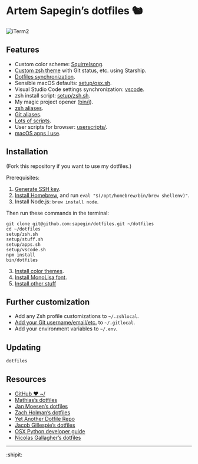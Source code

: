 # Artem Sapegin’s dotfiles 🐿️

![iTerm2](https://github.com/sapegin/squirrelsong/raw/master/dark/iTerm2/screenshot.png)

## Features

- Custom color scheme: [Squirrelsong](https://github.com/sapegin/dotfiles/tree/master/colors).
- [Custom zsh theme](https://github.com/sapegin/dotfiles/blob/master/tilde/.starship.toml) with Git status, etc. using Starship.
- [Dotfiles synchronization](https://github.com/sapegin/dotfiles/blob/master/bin/lib/sync-dotfiles).
- Sensible macOS defaults: [setup/osx.sh](https://github.com/sapegin/dotfiles/blob/master/setup/osx.sh).
- Visual Studio Code settings synchronization: [vscode](https://github.com/sapegin/dotfiles/tree/master/vscode).
- zsh install script: [setup/zsh.sh](https://github.com/sapegin/dotfiles/blob/master/setup/zsh.sh).
- My magic project opener ([bin/j](https://github.com/sapegin/dotfiles/blob/master/bin/j)).
- [zsh aliases](https://github.com/sapegin/dotfiles/blob/master/zsh/aliases.zsh).
- [Git aliases](https://github.com/sapegin/dotfiles/blob/master/tilde/.gitconfig).
- [Lots of scripts](https://github.com/sapegin/dotfiles/tree/master/bin).
- User scripts for browser: [userscripts/](https://github.com/sapegin/dotfiles/tree/master/userscripts).
- [macOS apps I use](https://github.com/sapegin/dotfiles/wiki/OS-X-Apps).

## Installation

(Fork this repository if you want to use my dotfiles.)

Prerequisites:

1. [Generate SSH key](https://docs.github.com/en/authentication/connecting-to-github-with-ssh/generating-a-new-ssh-key-and-adding-it-to-the-ssh-agent).
2. [Install Homebrew](http://brew.sh/), and run `eval "$(/opt/homebrew/bin/brew shellenv)"`.
3. Install Node.js: `brew install node`.

Then run these commands in the terminal:

```
git clone git@github.com:sapegin/dotfiles.git ~/dotfiles
cd ~/dotfiles
setup/zsh.sh
setup/stuff.sh
setup/apps.sh
setup/vscode.sh
npm install
bin/dotfiles
```

3. [Install color themes](./colors/Readme.md).
4. [Install MonoLisa font](https://www.monolisa.dev/).
5. [Install other stuff](./setup/Readme.md)

## Further customization

- Add any Zsh profile customizations to `~/.zshlocal`.
- [Add your Git username/email/etc.](./setup#separate-git-identity-for-work-repositories) to `~/.gitlocal`.
- Add your environment variables to `~/.env`.

## Updating

```bash
dotfiles
```

## Resources

- [GitHub ❤ ~/](http://dotfiles.github.io/)
- [Mathias’s dotfiles](https://github.com/mathiasbynens/dotfiles)
- [Jan Moesen’s dotfiles](https://github.com/janmoesen/tilde)
- [Zach Holman’s dotfiles](https://github.com/holman/dotfiles)
- [Yet Another Dotfile Repo](https://github.com/skwp/dotfiles)
- [Jacob Gillespie’s dotfiles](https://github.com/jacobwgillespie/dotfiles)
- [OSX Python developer guide](https://gist.github.com/stefanfoulis/902296)
- [Nicolas Gallagher’s dotfiles](https://github.com/necolas/dotfiles)

---

:shipit:
